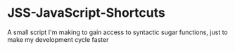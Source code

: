 # JSS-JavaScript-Shortcuts
A small script I'm making to gain access to syntactic sugar functions, just to make my development cycle faster
